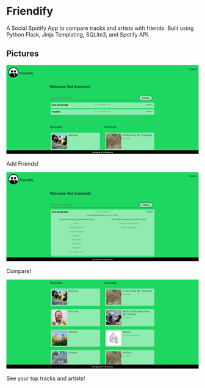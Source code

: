 # Friendify

A Social Spotify App to compare tracks and artists with friends.
Built using Python Flask, Jinja Templating, SQLite3, and Spotify API.


## Pictures

![alt text](https://github.com/vameresh/friendify/blob/main/pictures/splash.PNG?raw=true)

Add Friends!

![alt text](https://github.com/vameresh/friendify/blob/main/pictures/compare.PNG?raw=true)

Compare!

![alt text](https://github.com/vameresh/friendify/blob/main/pictures/user.PNG?raw=true)

See your top tracks and artists!
